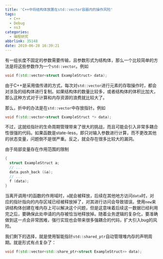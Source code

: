 ```yaml
---
title: 'C++中将结构体放置在std::vector容器内的操作风险'
tags:
  - C++
  - Debug
  - ns3
categories:
  - 编程研究
abbrlink: 35148
date: 2019-06-28 16:39:21
---
```


有一组长度不固定的参数需要传输，且参数形式为结构体，那么一个比较简单的方法是将这些参数作为一个`std::vector`。例如

```cpp
void f(std::vector<struct ExampleStruct> data);
```

由于C++是采用值传递的方式，每次对`std::vector`进行元素的存取操作时，都会对涉及的结构体进行复制。如果结构体的数量比较多，或者结构体的体积比加大，那么这种方式对于计算和内存资源的浪费就比较大了。

<!--more-->

那么，折中的办法是在`std::vector`中存放指针。例如

```cpp
void f(std::vector<struct ExampleStruct *> data);
```

不过，这就给指针的生命周期管理带来了很大的挑战，而且可能会引入非常多耦合性很强的代码。如果函数是state-less，即只对输入参数进行计算，而不更改其他的状态变量，问题倒不是很严重。反之，就会存在很多比较大的漏洞。

由于局部变量存在作用范围的限制

```cpp
{
  struct ExampleStruct a;
  // ...
  data.push_back (&a);
  // ...
  f (data);
}
```

当离开调用`f`的函数的作用域时，`a`就会被释放，后续在其他地方访问`data`时，对应的指针指向的内存区域已经被释放掉了，对其进行访问会导致错误。使用`new`来讲结构体创建在堆内存上可以解决这个问题，但是这意味着后续这一数据已经利用完之后，要确保此处申请的内存被恰当地释放掉。随着业务逻辑的复杂化，要准确做到这一点会非常困难，强行实现也会带来很多强耦合的代码，扩大引入bug的风险。

我们剩下的选择，就是使用智能指针`std::shared_ptr`自动管理堆内存的声明周期。就是形式有点复杂了：

```cpp
void f(std::vector<std::share_ptr<struct ExampleStruct>> data);
```
